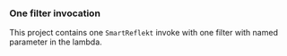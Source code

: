### One filter invocation

This project contains one `SmartReflekt` invoke with one filter with named parameter in the lambda.
